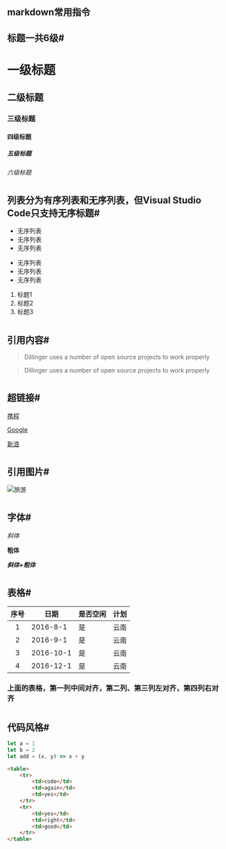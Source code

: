 ## markdown常用指令

## **标题一共6级**#
# 一级标题
## 二级标题
### 三级标题
#### 四级标题
##### 五级标题
###### 六级标题



# 
## **列表分为有序列表和无序列表，但Visual Studio Code只支持无序标题**#
- 无序列表
- 无序列表
- 无序列表
* 无序列表
* 无序列表
* 无序列表

1. 标题1
2. 标题2
3. 标题3

# 
## **引用内容**#
> Dillinger uses a number of open source projects to work properly

> Dillinger uses a number of open source projects to work properly

# 
## **超链接**#
[携程](http://ctrip.com)

[Google](https://g.cn)

[新浪](http://sina.com)

# 
## **引用图片**#
![旅游](http://dimg03.c-ctrip.com/images/fd/tg/g6/M04/E1/6E/CggYs1bI3ReAKUSlAAgZlplrxWo318_C_1600_1200_Mtg_7.jpg)

# 
## **字体**#
*斜体*

**粗体**

***斜体+粗体***

# 
## **表格**#
|序号|日期|是否空闲|计划|
|:---:|---|:---|---:|
|1|2016-8-1|是|云南|
|2|2016-9-1|是|云南|
|3|2016-10-1|是|云南|
|4|2016-12-1|是|云南|

### 上面的表格，第一列中间对齐，第二列、第三列左对齐，第四列右对齐

# 
## **代码风格**#
```javascript
let a = 1
let b = 2
let add = (x, y) => x + y
```

```html
<table>
    <tr>
        <td>code</td>
        <td>again</td>
        <td>yes</td>
    </tr>
    <tr>
        <td>yes</td>
        <td>right</td>
        <td>good</td>
    </tr>
</table>
```